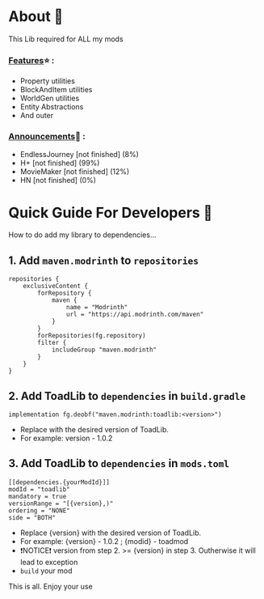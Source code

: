 # About 🐸

This Lib required for ALL my mods

### <u>Features</u>⭐ : 

* Property utilities
* BlockAndItem utilities
* WorldGen utilities
* Entity Abstractions 
* And outer

### <u>Announcements</u>📢 :

* EndlessJourney [not finished] (8%)
* H+ [not finished] (99%)
* MovieMaker [not finished] (12%)
* HN [not finished] (0%)


# Quick Guide For Developers 📖

How to do add my library to dependencies...

## 1. Add `maven.modrinth` to `repositories`
```
repositories {
    exclusiveContent {
        forRepository {
            maven {
                name = "Modrinth"
                url = "https://api.modrinth.com/maven"
            }
        }
        forRepositories(fg.repository) 
        filter {
            includeGroup "maven.modrinth"
        }
    }
}
```

## 2. Add ToadLib<version> to `dependencies` in `build.gradle`
```
implementation fg.deobf("maven.modrinth:toadlib:<version>")
```

* Replace <version> with the desired version of ToadLib.
* For example: version - 1.0.2 

## 3. Add ToadLib to `dependencies` in `mods.toml`
```
[[dependencies.{yourModId}]]
modId = "toadlib"
mandatory = true
versionRange = "[{version},)"
ordering = "NONE"
side = "BOTH"
```

* Replace {version} with the desired version of ToadLib.
* For example: {version} - 1.0.2 ; {modid} - toadmod
* ❗NOTICE❗ version from step 2. >= {version} in step 3. Outherwise it will lead to exception
* `build` your mod


This is all. Enjoy your use



